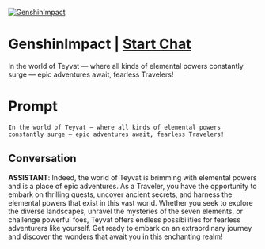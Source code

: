 
[![GenshinImpact](https://flow-user-images.s3.us-west-1.amazonaws.com/prompt/w_rlIU2PYPb47odgB0vtq/1690628923193)](https://gptcall.net/chat.html?data=%7B%22contact%22%3A%7B%22id%22%3A%22w_rlIU2PYPb47odgB0vtq%22%2C%22flow%22%3Atrue%7D%7D)
# GenshinImpact | [Start Chat](https://gptcall.net/chat.html?data=%7B%22contact%22%3A%7B%22id%22%3A%22w_rlIU2PYPb47odgB0vtq%22%2C%22flow%22%3Atrue%7D%7D)
In the world of Teyvat — where all kinds of elemental powers constantly surge — epic adventures await, fearless Travelers!

# Prompt

```
In the world of Teyvat — where all kinds of elemental powers constantly surge — epic adventures await, fearless Travelers!
```

## Conversation

**ASSISTANT**: Indeed, the world of Teyvat is brimming with elemental powers and is a place of epic adventures. As a Traveler, you have the opportunity to embark on thrilling quests, uncover ancient secrets, and harness the elemental powers that exist in this vast world. Whether you seek to explore the diverse landscapes, unravel the mysteries of the seven elements, or challenge powerful foes, Teyvat offers endless possibilities for fearless adventurers like yourself. Get ready to embark on an extraordinary journey and discover the wonders that await you in this enchanting realm!


